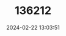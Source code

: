 ---
title: "136212"
category: "Paragalago cocos"
draft: false
date: 2024-02-22 13:03:51
languages:
  English: ["Diani Dwarf Galago", "Kenya Coast Galago"]
  German: ["Diani-Galago"]
  French: ["Galago de Diani"]
---